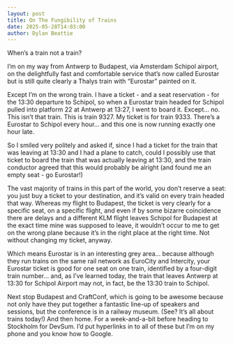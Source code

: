```yaml
---
layout: post
title: On The Fungibility of Trains
date: 2025-05-28T14:03:00
author: Dylan Beattie
---
```

When’s a train not a train?

I’m on my way from Antwerp to Budapest, via Amsterdam Schipol airport, on the delightfully fast and comfortable service that’s now called Eurostar but is still quite clearly a Thalys train with “Eurostar” painted on it.

Except I’m on the wrong train. I have a ticket - and a seat reservation - for the 13:30 departure to Schipol, so when a Eurostar train headed for Schipol pulled into platform 22 at Antwerp at 13:27, I went to board it. Except… no. This isn’t that train. This is train 9327. My ticket is for train 9333. There’s a Eurostar to Schipol every hour… and this one is now running exactly one hour late.

So I smiled very politely and asked if, since I had a ticket for the train that was leaving at 13:30 and I had a plane to catch, could I possibly use that ticket to board the train that was actually leaving at 13:30, and the train conductor agreed that this would probably be alright (and found me an empty seat - go Eurostar!)

The vast majority of trains in this part of the world, you don’t reserve a seat: you just buy a ticket to your destination, and it’s valid on every train headed that way. Whereas my flight to Budapest, the ticket is very clearly for a specific seat, on a specific flight, and even if by some bizarre coincidence there are delays and a different KLM flight leaves Schipol for Budapest at the exact time mine was supposed to leave, it wouldn’t occur to me to get on the wrong plane because it’s in the right place at the right time. Not without changing my ticket, anyway.

Which means Eurostar is in an interesting grey area… because although they run trains on the same rail network as EuroCity and Intercity, your Eurostar ticket is good for one seat on one train, identified by a four-digit train number… and, as I’ve learned today, the train that leaves Antwerp at 13:30 for Schipol Airport may not, in fact, be the 13:30 train to Schipol.

Next stop Budapest and CraftConf, which is going to be awesome because not only have they put together a fantastic line-up of speakers and sessions, but the conference is in a railway museum. (See? It’s all about trains today!) And then home. For a week-and-a-bit before heading to Stockholm for DevSum. I’d put hyperlinks in to all of these but I’m on my phone and you know how to Google.
